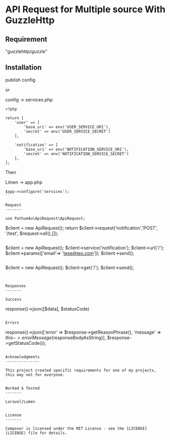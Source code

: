 API Request for Multiple source With GuzzleHttp
========================================

Requirement    
------------

"guzzlehttp/guzzle"


Installation 
------------

publish config

or 

config -> services.php

```
<?php

return [
    'user' => [
        'base_uri' => env('USER_SERVICE_URI'),
        'secret' => env('USER_SERVICE_SECRET')
    ],

    'notification' => [
        'base_uri' => env('NOTIFICATION_SERVICE_URI'),
        'secret' => env('NOTIFICATION_SERVICE_SECRET')
    ],
];
```
Then

Limen -> app.php

```
$app->configure('services');
``

Request
-------

use Pathum4u\ApiRequest\ApiRequest;

```
$client = new ApiRequest();
return $client->request('notification','POST', '/test', $request->all(),[]);
```

```
$client = new ApiRequest();
$client->service('notification');
$client->url('/');
$client->params(['email'=> 'tese@tes.com']);
$client->send();
```

```
$client = new ApiRequest();
$client->get('/');
$client->send();
```


Responses
-------

Success
```
response()->json([$data], $statusCode)
```

Errors

```
response()->json(['error' => $response->getReasonPhrase(), 'message' => $this->errorMessage($responseBodyAsString)], $response->getStatusCode());
```

Acknowledgments
---------------

This project created specific requirements for one of my projects, this may not for everyone.


Worked & Tested 
-------

Laravel/Lumen


License
-------

Composer is licensed under the MIT License - see the [LICENSE](LICENSE) file for details.
